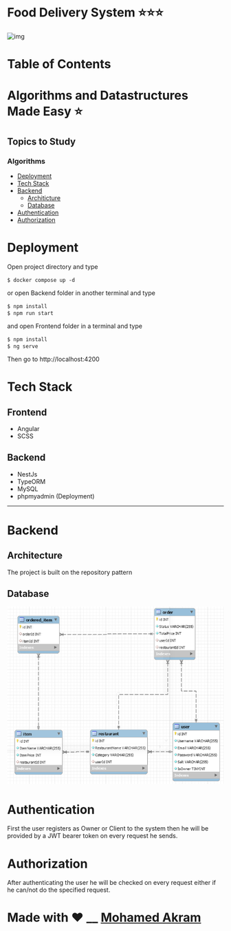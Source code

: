 # Food Delivery System ⭐⭐⭐
![img](img.jpg)

Table of Contents
=================
   # Algorithms and Datastructures Made Easy ⭐
   ## Topics to Study
   ### Algorithms
   * [Deployment](#Deployment)
   * [Tech Stack](#Tech-Stack)
   * [Backend]()
        * [Architicture](#Architecture)
        * [Database](#Database)
   * [Authentication](#Authentication)
   * [Authorization](#Authorization)
   
# Deployment
Open project directory and type 
```
$ docker compose up -d
```
or open Backend folder in another terminal and type
```
$ npm install 
$ npm run start
```
and open Frontend folder in a terminal and type
```
$ npm install
$ ng serve
```  
Then go to http://localhost:4200


# Tech Stack
## Frontend
* Angular
* SCSS
## Backend
* NestJs
* TypeORM
* MySQL
* phpmyadmin (Deployment)
---
# Backend
## Architecture
The project is built on the repository pattern
## Database
![img](./schema.PNG)
# Authentication
First the user registers as Owner or Client to the system then he will be provided by a JWT bearer token on every request he sends.
# Authorization
After authenticating the user he will be checked on every request either if he can/not do the specified request.
# Made with :heart: __    <a href = "https://www.linkedin.com/in/mohamed-akram-16155b1a3/">Mohamed Akram</a>
